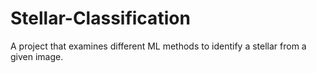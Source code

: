 # Stellar-Classification
A project that examines different ML methods to identify a stellar from a  given image.

